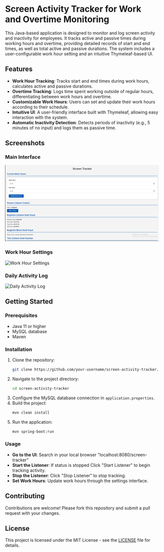 
# Screen Activity Tracker for Work and Overtime Monitoring

This Java-based application is designed to monitor and log screen activity and inactivity for employees. It tracks active and passive times during working hours and overtime, providing detailed records of start and end times, as well as total active and passive durations. The system includes a user-configurable work hour setting and an intuitive Thymeleaf-based UI.

## Features

- **Work Hour Tracking**: Tracks start and end times during work hours, calculates active and passive durations.
- **Overtime Tracking**: Logs time spent working outside of regular hours, differentiating between work hours and overtime.
- **Customizable Work Hours**: Users can set and update their work hours according to their schedule.
- **Intuitive UI**: A user-friendly interface built with Thymeleaf, allowing easy interaction with the system.
- **Automatic Inactivity Detection**: Detects periods of inactivity (e.g., 5 minutes of no input) and logs them as passive time.

## Screenshots

### Main Interface
![Main Interface](/screenshots/ui.png)

### Work Hour Settings
![Work Hour Settings](path/to/work_hour_settings_image.png)

### Daily Activity Log
![Daily Activity Log](path/to/daily_activity_log_image.png)

## Getting Started

### Prerequisites

- Java 11 or higher
- MySQL database
- Maven

### Installation

1. Clone the repository:
   ```bash
   git clone https://github.com/your-username/screen-activity-tracker.git
   ```
2. Navigate to the project directory:
   ```bash
   cd screen-activity-tracker
   ```
3. Configure the MySQL database connection in `application.properties`.
4. Build the project:
   ```bash
   mvn clean install
   ```
5. Run the application:
   ```bash
   mvn spring-boot:run
   ```

### Usage
- **Go to the UI**: Search in your local browser "localhost:8080/screen-tracker"
- **Start the Listener**: If status is stopped Click "Start Listener" to begin tracking activity.
- **Stop the Listener**: Click "Stop Listener" to stop tracking.
- **Set Work Hours**: Update work hours through the settings interface.

## Contributing

Contributions are welcome! Please fork this repository and submit a pull request with your changes.

## License

This project is licensed under the MIT License - see the [LICENSE](LICENSE) file for details.
